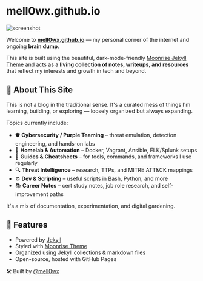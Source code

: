 # mell0wx.github.io

![screenshot](https://raw.githubusercontent.com/TolgaTatli/Moonrise/master/screenshot.png)

Welcome to **[mell0wx.github.io](http://mell0wx.github.io)** — my personal corner of the internet and ongoing **brain dump**.

This site is built using the beautiful, dark-mode-friendly [Moonrise Jekyll Theme](https://github.com/TolgaTatli/Moonrise) and acts as a **living collection of notes, writeups, and resources** that reflect my interests and growth in tech and beyond.

## 🧠 About This Site

This is not a blog in the traditional sense. It's a curated mess of things I'm learning, building, or exploring — loosely organized but always expanding.

Topics currently include:

- 🛡️ **Cybersecurity / Purple Teaming** – threat emulation, detection engineering, and hands-on labs  
- 🐧 **Homelab & Automation** – Docker, Vagrant, Ansible, ELK/Splunk setups  
- 📖 **Guides & Cheatsheets** – for tools, commands, and frameworks I use regularly  
- 🔍 **Threat Intelligence** – research, TTPs, and MITRE ATT&CK mappings  
- ⚙️ **Dev & Scripting** – useful scripts in Bash, Python, and more  
- 📚 **Career Notes** – cert study notes, job role research, and self-improvement paths  

It's a mix of documentation, experimentation, and digital gardening.

## 🚀 Features

- Powered by [Jekyll](https://jekyllrb.com/)
- Styled with [Moonrise Theme](https://github.com/TolgaTatli/Moonrise)
- Organized using Jekyll collections & markdown files
- Open-source, hosted with GitHub Pages

🛠️ Built by [@mell0wx](https://github.com/mell0wx)
